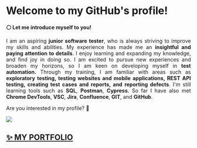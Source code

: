<h1><b>Welcome to my GitHub's profile! </b></h1> 
<p><b> ⚪ Let me introduce myself to you!</b></p>
<p></p>
<p align="justify"> 
I am an aspiring <b> junior software tester</b>, who is always striving to improve my skills and abilities. My experience has made me an <b>insightful and paying attention to details</b>. I enjoy learning and expanding my knowledge, and find joy in doing so. I am excited to pursue new experiences and broaden my horizons, so I am keen on developing myself in <b>test automation.</b> Through my training, I am familiar with areas such as <b>exploratory testing, testing websites and mobile applications, REST API testing, creating test cases and reports, and reporting defects</b>. I'm still learning tools such as <b>SQL</b>, <b>Postman</b>, <b>Cypress</b>. So far I have also met <b>Chrome DevTools</b>, <b>VSC</b>, <b>Jira</b>, <b>Confluence</b>, <b>GIT</b>, and <b>GitHub</b>. 
 
<p>Are you interested in my profile? &#129300;</p>

<a href="https://github.com/amiszkiel/MY-PORTFOLIO"><img src="!https://user-images.githubusercontent.com/117541170/236679899-6f58178a-3027-4d60-a144-5d1e82e7828f.jpg"></a>

<h2><b><a href="https://github.com/amiszkiel/MY-PORTFOLIO"> &#x2728; MY PORTFOLIO <p></p></a></b></h2>
<!--
**amiszkiel/amiszkiel** is a ✨ _special_ ✨ repository because its `README.md` (this file) appears on your GitHub profile.

Here are some ideas to get you started:

- 🔭 I’m currently working on ...
- 🌱 I’m currently learning ...
- 👯 I’m looking to collaborate on ...
- 🤔 I’m looking for help with ...
- 💬 Ask me about ...
- 📫 How to reach me: ...
- 😄 Pronouns: ...
- ⚡ Fun fact: ...
-->
